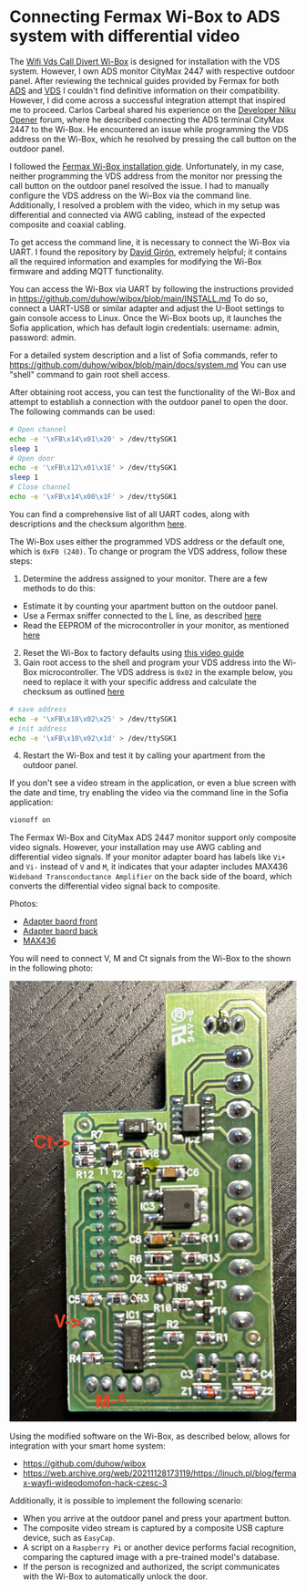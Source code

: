 # Connecting Fermax Wi-Box to ADS system with differential video

The [Wifi Vds Call Divert Wi-Box](https://www.fermax.com/intl-en/single-products/f03266-wifi-vds-call-divert-wi-box) is designed for installation with the VDS system.
However, I own ADS monitor CityMax 2447 with respective outdoor panel.
After reviewing the technical guides provided by Fermax for both [ADS](https://www.adiglobal.cz/iiWWW/cz/Produkty110.nsf/wp/projektanti_prihlasen/%24file/ADS_trening_2008jan_en.pdf) and 
[VDS](https://doorentrydirect.com/acrobat/fermax/inst/9401/97508I_1_TECHNICAL_MANUAL_VDS_Sistem_V07_09.pdf) I couldn't find
definitive information on their compatibility. However, I did come across a successful integration attempt that inspired me to proceed.
Carlos Carbeal shared his experience on the [Developer Niku Opener](https://developer.nuki.io/t/nuki-opener-and-fermax-citymax-ads-1092/3940/33) forum,
where he described connecting the ADS terminal CityMax 2447 to the Wi-Box. He encountered an issue while programming the VDS address on the Wi-Box,
which he resolved by pressing the call button on the outdoor panel.

I followed the [Fermax Wi-Box installation gide](https://shop.fermaxaus.com.au/content/Fermax-VDS/Wi-Box%20Installation%20Quick%20Guide.pdf).
Unfortunately, in my case, neither programming the VDS address from the monitor nor pressing the call button on the outdoor panel resolved the issue.
I had to manually configure the VDS address on the Wi-Box via the command line. Additionally, I resolved a problem with the video, which in my
setup was differential and connected via AWG cabling, instead of the expected composite and coaxial cabling.

To get access the command line, it is necessary to connect the Wi-Box via UART. I found the repository by [David Girón](https://github.com/duhow/wibox),
extremely helpful; it contains all the required information and examples for modifying the Wi-Box firmware and adding MQTT functionality.

You can access the Wi-Box via UART by following the instructions provided in https://github.com/duhow/wibox/blob/main/INSTALL.md
To do so, connect a UART-USB or similar adapter and adjust the U-Boot settings to gain console access to Linux. Once the Wi-Box boots up, 
it launches the Sofia application, which has default login credentials: username: admin, password: admin.

For a detailed system description and a list of Sofia commands, refer to https://github.com/duhow/wibox/blob/main/docs/system.md
You can use "shell" command to gain root shell access.

After obtaining root access, you can test the functionality of the Wi-Box and attempt to establish a connection with the outdoor panel to open the door.
The following commands can be used:

```bash
# Open channel
echo -e '\xFB\x14\x01\x20' > /dev/ttySGK1
sleep 1
# Open door
echo -e '\xFB\x12\x01\x1E' > /dev/ttySGK1
sleep 1
# Close channel
echo -e '\xFB\x14\x00\x1F' > /dev/ttySGK1
```

You can find a comprehensive list of all UART codes, along with descriptions and the checksum algorithm [here](https://github.com/duhow/wibox/blob/main/docs/codes.md).

The Wi-Box uses either the programmed VDS address or the default one, which is `0xF0 (240)`.
To change or program the VDS address, follow these steps:
1. Determine the address assigned to your monitor. There are a few methods to do this:
  - Estimate it by counting your apartment button on the outdoor panel.
  - Use a Fermax sniffer connected to the L line, as described [here](https://github.com/kuzmin-no/Fermax_CityMax_ADS_2447)
  - Read the EEPROM of the microcontroller in your monitor, as mentioned [here](https://github.com/kuzmin-no/Fermax_CityMax_ADS_2447)
2. Reset the Wi-Box to factory defaults using [this video guide](https://www.youtube.com/watch?v=t7OitAPWH1Q)
3. Gain root access to the shell and program your VDS address into the Wi-Box microcontroller. The VDS address is `0x02` in the example below, you need to
replace it with your specific address and calculate the checksum as outlined [here](https://github.com/duhow/wibox/blob/main/docs/codes.md)

```bash
# save address
echo -e '\xFB\x18\x02\x25' > /dev/ttySGK1
# init address
echo -e '\xFB\x10\x02\x1d' > /dev/ttySGK1
```
4. Restart the Wi-Box and test it by calling your apartment from the outdoor panel.

If you don't see a video stream in the application, or even a blue screen with the date and time, try enabling the video via the command line in the Sofia application:

```bash
vionoff on
```

The Fermax Wi-Box and CityMax ADS 2447 monitor support only composite video signals. However, your installation may use AWG cabling
and differential video signals. If your monitor adapter board has labels like `Vi+` and `Vi-` instead of `V` and `M`, it indicates that your
adapter includes MAX436 `Wideband Transconductance Amplifier` on the back side of the board, which converts the differential video signal back to composite.

Photos:

- [Adapter baord front](./img/Adapter_baord_front.png)
- [Adapter baord back](./img/Adapter_baord_back.png)
- [MAX436](./img/MAX436.png)

You will need to connect V, M and Ct signals from the Wi-Box to the shown in the following photo:

![Adapter_baord_connecting](./img/Adapter_baord_connecting.png)

Using the modified software on the Wi-Box, as described below, allows for integration with your smart home system:
- https://github.com/duhow/wibox
- https://web.archive.org/web/20211128173119/https://linuch.pl/blog/fermax-wayfi-wideodomofon-hack-czesc-3

Additionally, it is possible to implement the following scenario:
- When you arrive at the outdoor panel and press your apartment button.
- The composite video stream is captured by a composite USB capture device, such as `EasyCap`.
- A script on a `Raspberry Pi` or another device performs facial recognition, comparing the captured image with a pre-trained model's database.
- If the person is recognized and authorized, the script communicates with the Wi-Box to automatically unlock the door.
